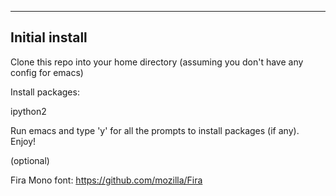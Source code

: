 ---------------
Initial install
---------------

Clone this repo into your home directory (assuming you don't have any config for emacs)

Install packages:

ipython2


Run emacs and type 'y' for all the prompts to install packages (if any). Enjoy!

(optional)

Fira Mono font: https://github.com/mozilla/Fira
